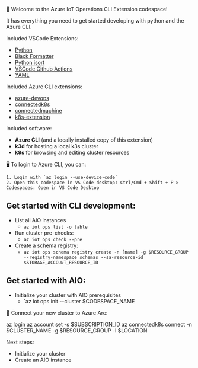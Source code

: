 👋 Welcome to the Azure IoT Operations CLI Extension codespace!

   It has everything you need to get started developing with python and the Azure CLI.

   Included VSCode Extensions:
   - [Python](https://marketplace.visualstudio.com/items?itemName=ms-python.python)
   - [Black Formatter](https://marketplace.visualstudio.com/items?itemName=ms-python.black-formatter)
   - [Python isort](https://marketplace.visualstudio.com/items?itemName=ms-python.isort)
   - [VSCode Github Actions](https://marketplace.visualstudio.com/items?itemName=GitHub.vscode-github-actions)
   - [YAML](https://marketplace.visualstudio.com/items?itemName=redhat.vscode-yaml)

   Included Azure CLI extensions:
   - [azure-devops](https://github.com/Azure/azure-devops-cli-extension)
   - [connectedk8s](https://github.com/Azure/azure-cli-extensions/tree/main/src/connectedk8s)
   - [connectedmachine](https://github.com/Azure/azure-cli-extensions/tree/main/src/connectedmachine)
   - [k8s-extension](https://github.com/Azure/azure-cli-extensions/tree/main/src/k8s-extension)

   Included software:
   - **Azure CLI** (and a locally installed copy of this extension)
   - **k3d** for hosting a local k3s cluster
   - **k9s** for browsing and editing cluster resources

🖥️ To login to Azure CLI, you can:

    1. Login with `az login --use-device-code`
    2. Open this codespace in VS Code desktop: Ctrl/Cmd + Shift + P > Codespaces: Open in VS Code Desktop

## Get started with CLI development:
- List all AIO instances
    - `az iot ops list -o table`
- Run cluster pre-checks:
    - `az iot ops check --pre`
- Create a schema registry:
    - `az iot ops schema registry create -n [name] -g $RESOURCE_GROUP --registry-namespace schemas --sa-resource-id $STORAGE_ACCOUNT_RESOURCE_ID`

## Get started with AIO:
- Initialize your cluster with AIO prerequisites
    - `az iot ops init --cluster $CODESPACE_NAME

📎 Connect your new cluster to Azure Arc:
   
   az login
   az account set -s $SUBSCRIPTION_ID
   az connectedk8s connect -n $CLUSTER_NAME -g $RESOURCE_GROUP -l $LOCATION


Next steps:

- Initialize your cluster
- Create an AIO instance
